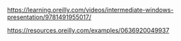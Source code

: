 https://learning.oreilly.com/videos/intermediate-windows-presentation/9781491955017/

https://resources.oreilly.com/examples/0636920049937